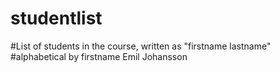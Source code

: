 # studentlist
#List of students in the course, written as "firstname lastname"
#alphabetical by firstname
Emil Johansson
